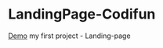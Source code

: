 # LandingPage-Codifun
[Demo](https://skirnevskyialeksandr.github.io/LandingPage-Codifun/)
my first project - Landing-page

